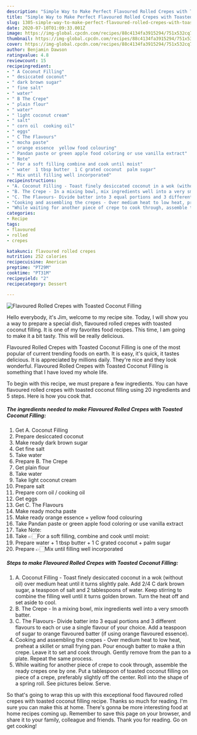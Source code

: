 ```yaml
---
description: "Simple Way to Make Perfect Flavoured Rolled Crepes with Toasted Coconut Filling"
title: "Simple Way to Make Perfect Flavoured Rolled Crepes with Toasted Coconut Filling"
slug: 1305-simple-way-to-make-perfect-flavoured-rolled-crepes-with-toasted-coconut-filling
date: 2020-07-10T01:09:33.001Z
image: https://img-global.cpcdn.com/recipes/88c4134fa3915294/751x532cq70/flavoured-rolled-crepes-with-toasted-coconut-filling-recipe-main-photo.jpg
thumbnail: https://img-global.cpcdn.com/recipes/88c4134fa3915294/751x532cq70/flavoured-rolled-crepes-with-toasted-coconut-filling-recipe-main-photo.jpg
cover: https://img-global.cpcdn.com/recipes/88c4134fa3915294/751x532cq70/flavoured-rolled-crepes-with-toasted-coconut-filling-recipe-main-photo.jpg
author: Benjamin Dawson
ratingvalue: 4.8
reviewcount: 15
recipeingredient:
- " A Coconut Filling"
- " desiccated coconut"
- " dark brown sugar"
- " fine salt"
- " water"
- " B The Crepe"
- " plain flour"
- " water"
- " light coconut cream"
- " salt"
- " corn oil  cooking oil"
- " eggs"
- " C The Flavours"
- " mocha paste"
- " orange essence  yellow food colouring"
- " Pandan paste or green apple food coloring or use vanilla extract"
- " Note"
- " For a soft filling combine and cook until moist"
- " water  1 tbsp butter  1 C grated coconut  palm sugar"
- " Mix until filling well incorporated"
recipeinstructions:
- "A. Coconut Filling - Toast finely desiccated coconut in a wok (without oil) over medium heat until it turns slightly pale. Add 2/4 C dark brown sugar, a teaspoon of salt and 2 tablespoons of water. Keep stirring to combine the filling well until it turns golden brown. Turn the heat off and set aside to cool."
- "B. The Crepe - In a mixing bowl, mix ingredients well into a very smooth batter."
- "C. The Flavours- Divide batter into 3 equal portions and 3 different flavours to each or use a single flavour of your choice. Add a teaspoon of sugar to orange flavoured batter (if using orange flavoured essence)."
- "Cooking and assembling the crepes - Over medium heat to low heat, preheat a skillet or small frying pan. Pour enough batter to make a thin crepe. Leave it to set and cook through. Gently remove from the pan to a plate. Repeat the same process."
- "While waiting for another piece of crepe to cook through, assemble the ready crepes one by one. Put a tablespoon of toasted coconut filling on piece of a crepe, preferably slightly off the center. Roll into the shape of a spring roll. See pictures below. Serve."
categories:
- Recipe
tags:
- flavoured
- rolled
- crepes

katakunci: flavoured rolled crepes 
nutrition: 252 calories
recipecuisine: American
preptime: "PT29M"
cooktime: "PT31M"
recipeyield: "2"
recipecategory: Dessert

---
```



![Flavoured Rolled Crepes with Toasted Coconut Filling](https://img-global.cpcdn.com/recipes/88c4134fa3915294/751x532cq70/flavoured-rolled-crepes-with-toasted-coconut-filling-recipe-main-photo.jpg)

Hello everybody, it's Jim, welcome to my recipe site. Today, I will show you a way to prepare a special dish, flavoured rolled crepes with toasted coconut filling. It is one of my favorites food recipes. This time, I am going to make it a bit tasty. This will be really delicious.

Flavoured Rolled Crepes with Toasted Coconut Filling is one of the most popular of current trending foods on earth. It is easy, it's quick, it tastes delicious. It is appreciated by millions daily. They're nice and they look wonderful. Flavoured Rolled Crepes with Toasted Coconut Filling is something that I have loved my whole life.




To begin with this recipe, we must prepare a few ingredients. You can have flavoured rolled crepes with toasted coconut filling using 20 ingredients and 5 steps. Here is how you cook that.

<!--inarticleads1-->

##### The ingredients needed to make Flavoured Rolled Crepes with Toasted Coconut Filling:

1. Get  A. Coconut Filling
1. Prepare  desiccated coconut
1. Make ready  dark brown sugar
1. Get  fine salt
1. Take  water
1. Prepare  B. The Crepe
1. Get  plain flour
1. Take  water
1. Take  light coconut cream
1. Prepare  salt
1. Prepare  corn oil / cooking oil
1. Get  eggs
1. Get  C. The Flavours
1. Make ready  mocha paste
1. Make ready  orange essence + yellow food colouring
1. Take  Pandan paste or green apple food coloring or use vanilla extract
1. Take  Note:
1. Take  👉🏻For a soft filling, combine and cook until moist:
1. Prepare  water + 1 tbsp butter + 1 C grated coconut + palm sugar
1. Prepare  👉🏻Mix until filling well incorporated




<!--inarticleads2-->

##### Steps to make Flavoured Rolled Crepes with Toasted Coconut Filling:

1. A. Coconut Filling - Toast finely desiccated coconut in a wok (without oil) over medium heat until it turns slightly pale. Add 2/4 C dark brown sugar, a teaspoon of salt and 2 tablespoons of water. Keep stirring to combine the filling well until it turns golden brown. Turn the heat off and set aside to cool.
1. B. The Crepe - In a mixing bowl, mix ingredients well into a very smooth batter.
1. C. The Flavours- Divide batter into 3 equal portions and 3 different flavours to each or use a single flavour of your choice. Add a teaspoon of sugar to orange flavoured batter (if using orange flavoured essence).
1. Cooking and assembling the crepes - Over medium heat to low heat, preheat a skillet or small frying pan. Pour enough batter to make a thin crepe. Leave it to set and cook through. Gently remove from the pan to a plate. Repeat the same process.
1. While waiting for another piece of crepe to cook through, assemble the ready crepes one by one. Put a tablespoon of toasted coconut filling on piece of a crepe, preferably slightly off the center. Roll into the shape of a spring roll. See pictures below. Serve.




So that's going to wrap this up with this exceptional food flavoured rolled crepes with toasted coconut filling recipe. Thanks so much for reading. I'm sure you can make this at home. There's gonna be more interesting food at home recipes coming up. Remember to save this page on your browser, and share it to your family, colleague and friends. Thank you for reading. Go on get cooking!
